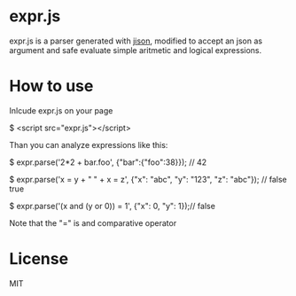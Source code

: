 expr.js
=======

expr.js is a parser generated with [jison](http://zaach.github.io/jison/), modified to accept an json as argument and safe evaluate simple aritmetic and logical expressions.

How to use
=======

Inlcude expr.js on your page

  $ \<script src="expr.js"\>\</script\>

Than you can analyze expressions like this:

  $ expr.parse('2*2 + bar.foo', {"bar":{"foo":38}}); // 42

  $ expr.parse('x = y + " " + x = z', {"x": "abc", "y": "123", "z": "abc"}); // false true

  $ expr.parse('(x and (y or 0)) = 1', {"x": 0, "y": 1});// false

Note that the "=" is and comparative operator

License
=======

MIT

